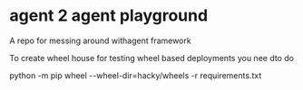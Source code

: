 # agent 2 agent playground

A repo for messing around withagent framework

To create wheel house for testing wheel based deployments you nee dto do

python -m pip wheel --wheel-dir=hacky/wheels -r requirements.txt